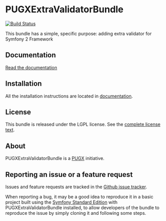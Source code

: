 PUGXExtraValidatorBundle
=======================
[![Build Status](https://secure.travis-ci.org/PUGX/PUGXExtraValidatorBundle.png?branch=2.1)](https://travis-ci.org/PUGX/PUGXExtraValidatorBundle)

This bundle has a simple, specific purpose: adding extra validator for Symfony 2 Framework

Documentation
-------------

[Read the documentation](/PUGX/PUGXExtraValidatorBundle/tree/master/Resources/doc/index.md)

Installation
------------

All the installation instructions are located in [documentation](/PUGX/PUGXExtraValidatorBundle/tree/master/Resources/doc/index.md).

License
-------

This bundle is released under the LGPL license. See the [complete license text](/PUGX/PUGXExtraValidatorBundle/tree/master/Resources/meta/LICENSE).

About
-----

PUGXExtraValidatorBundle is a [PUGX](https://github.com/PUGX) initiative.


Reporting an issue or a feature request
---------------------------------------

Issues and feature requests are tracked in the [Github issue tracker](https://github.com/PUGX/PUGXExtraValidatorBundle/issues).

When reporting a bug, it may be a good idea to reproduce it in a basic project
built using the [Symfony Standard Edition](https://github.com/symfony/symfony-standard)
with PUGXExtraValidatorBundle installed, to allow developers of the bundle to reproduce the issue by simply cloning it
and following some steps.
